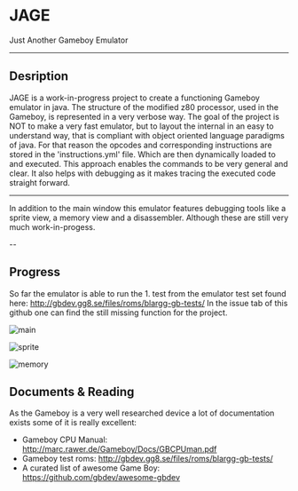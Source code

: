 # JAGE
Just Another Gameboy Emulator

---
## Desription

JAGE is a work-in-progress project to create a functioning Gameboy emulator in java.
The structure of the modified z80 processor, used in the Gameboy, is represented in a very verbose way.
The goal of the project is NOT to make a very fast emulator, but to layout the internal in an easy to understand way, that is 
compliant with object oriented language paradigms of java. 
For that reason the opcodes and corresponding instructions are stored in the 'instructions.yml' file. Which are then dynamically loaded to
and executed. This approach enables the commands to be very general and clear. It also helps with debugging as it makes tracing the executed code straight forward.

--- 

In addition to the main window this emulator features debugging tools like a sprite view, a memory view and a disassembler.
Although these are still very much work-in-progess.

-- 

## Progress

So far the emulator is able to run the 1. test from the emulator test set found here:
http://gbdev.gg8.se/files/roms/blargg-gb-tests/
In the issue tab of this github one can find the still missing function for the project.

![main](https://github.com/dieterpl/jage/raw/readme/picture/main.png)

![sprite](https://github.com/dieterpl/jage/raw/readme/picture/sprite.png)

![memory](https://github.com/dieterpl/jage/raw/readme/picture/memory.png)
## Documents & Reading

As the Gameboy is a very well researched device a lot of documentation exists some of it is really excellent:

- Gameboy CPU Manual: http://marc.rawer.de/Gameboy/Docs/GBCPUman.pdf
- Gameboy test roms: http://gbdev.gg8.se/files/roms/blargg-gb-tests/
- A curated list of awesome Game Boy: https://github.com/gbdev/awesome-gbdev




